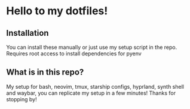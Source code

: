 # Hello to my dotfiles!
## Installation
You can install these manually or just use my setup script in the repo. Requires root access to install dependencies for pyenv
## What is in this repo?
My setup for bash, neovim, tmux, starship configs, hyprland, synth shell and waybar, you can replicate my setup in a few minutes!
Thanks for stopping by!
